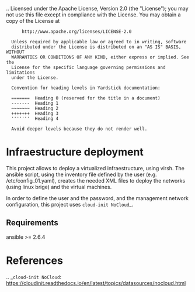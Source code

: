 ..
      Licensed under the Apache License, Version 2.0 (the "License"); you may
      not use this file except in compliance with the License. You may obtain
      a copy of the License at

          http://www.apache.org/licenses/LICENSE-2.0

      Unless required by applicable law or agreed to in writing, software
      distributed under the License is distributed on an "AS IS" BASIS, WITHOUT
      WARRANTIES OR CONDITIONS OF ANY KIND, either express or implied. See the
      License for the specific language governing permissions and limitations
      under the License.

      Convention for heading levels in Yardstick documentation:

      =======  Heading 0 (reserved for the title in a document)
      -------  Heading 1
      ~~~~~~~  Heading 2
      +++++++  Heading 3
      '''''''  Heading 4

      Avoid deeper levels because they do not render well.

Infraestructure deployment
==========================
This project allows to deploy a virtualized infraestructure, using virsh. The
ansible script, using the inventory file defined by the user (e.g.
/etc/config_01.yaml), creates the needed XML files to deploy the networks (using
linux brige) and the virtual machines.

In order to define the user and the password, and the management network
configuration, this project uses `cloud-init NoCloud`_.


Requirements
------------
ansible >= 2.6.4


References
==========
.. _`cloud-init NoCloud`: https://cloudinit.readthedocs.io/en/latest/topics/datasources/nocloud.html
